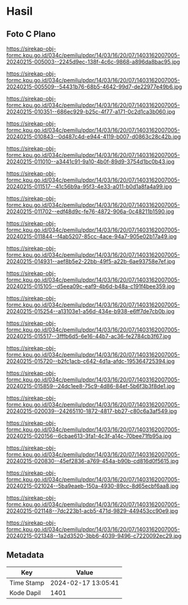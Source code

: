 # Hasil

## Foto C Plano

https://sirekap-obj-formc.kpu.go.id/034c/pemilu/pdpr/14/03/16/20/07/1403162007005-20240215-005003--2245d9ec-138f-4c6c-9868-a896da8bac95.jpg

https://sirekap-obj-formc.kpu.go.id/034c/pemilu/pdpr/14/03/16/20/07/1403162007005-20240215-005509--54431b76-68b5-4642-99d7-de22977e49b6.jpg

https://sirekap-obj-formc.kpu.go.id/034c/pemilu/pdpr/14/03/16/20/07/1403162007005-20240215-010351--686ec929-b25c-4f77-a171-0c2d1ca3b060.jpg

https://sirekap-obj-formc.kpu.go.id/034c/pemilu/pdpr/14/03/16/20/07/1403162007005-20240215-010843--0d487c4d-e944-4119-b007-d0863c28c42b.jpg

https://sirekap-obj-formc.kpu.go.id/034c/pemilu/pdpr/14/03/16/20/07/1403162007005-20240215-011010--a3441c91-9a10-4b0f-89d9-3754d1bc0b43.jpg

https://sirekap-obj-formc.kpu.go.id/034c/pemilu/pdpr/14/03/16/20/07/1403162007005-20240215-011517--41c56b9a-95f3-4e33-a011-b0d1a8fa4a99.jpg

https://sirekap-obj-formc.kpu.go.id/034c/pemilu/pdpr/14/03/16/20/07/1403162007005-20240215-011702--edf48d9c-fe76-4872-906a-0c48211b1590.jpg

https://sirekap-obj-formc.kpu.go.id/034c/pemilu/pdpr/14/03/16/20/07/1403162007005-20240215-011844--f4ab5207-85cc-4ace-94a7-905e02b17a49.jpg

https://sirekap-obj-formc.kpu.go.id/034c/pemilu/pdpr/14/03/16/20/07/1403162007005-20240215-014931--aef8b5e2-22bb-49f5-a22b-6ae93758e7ef.jpg

https://sirekap-obj-formc.kpu.go.id/034c/pemilu/pdpr/14/03/16/20/07/1403162007005-20240215-015105--d5eea09c-eaf9-4b6d-b48a-c191f4bee359.jpg

https://sirekap-obj-formc.kpu.go.id/034c/pemilu/pdpr/14/03/16/20/07/1403162007005-20240215-015254--a13103e1-a56d-434e-b938-e6ff7de7cb0b.jpg

https://sirekap-obj-formc.kpu.go.id/034c/pemilu/pdpr/14/03/16/20/07/1403162007005-20240215-015517--3fffb6d5-6e16-44b7-ac36-fe2784cb3f67.jpg

https://sirekap-obj-formc.kpu.go.id/034c/pemilu/pdpr/14/03/16/20/07/1403162007005-20240215-015720--b2fc1acb-c642-4d1a-afdc-195364725394.jpg

https://sirekap-obj-formc.kpu.go.id/034c/pemilu/pdpr/14/03/16/20/07/1403162007005-20240215-015859--24dc1ee8-75c9-4d86-84ef-5b6f3b3f8de1.jpg

https://sirekap-obj-formc.kpu.go.id/034c/pemilu/pdpr/14/03/16/20/07/1403162007005-20240215-020039--24265110-1872-4817-bb27-c80c6a3af549.jpg

https://sirekap-obj-formc.kpu.go.id/034c/pemilu/pdpr/14/03/16/20/07/1403162007005-20240215-020156--6cbae613-3fa1-4c3f-a14c-70bee71fb95a.jpg

https://sirekap-obj-formc.kpu.go.id/034c/pemilu/pdpr/14/03/16/20/07/1403162007005-20240215-020830--45ef2836-a769-454a-b90b-cd816d0f5615.jpg

https://sirekap-obj-formc.kpu.go.id/034c/pemilu/pdpr/14/03/16/20/07/1403162007005-20240215-021024--5ba9eaeb-150a-4930-89cc-8d65ecbf6aa8.jpg

https://sirekap-obj-formc.kpu.go.id/034c/pemilu/pdpr/14/03/16/20/07/1403162007005-20240215-021148--7dc223b1-acb5-471d-9829-449453cc90e9.jpg

https://sirekap-obj-formc.kpu.go.id/034c/pemilu/pdpr/14/03/16/20/07/1403162007005-20240215-021348--1a2d3520-3bb6-4039-9496-c7220092ec29.jpg


## Metadata

| Key        | Value               |
| ---------- | ------------------- |
| Time Stamp | 2024-02-17 13:05:41 |
| Kode Dapil | 1401                |



